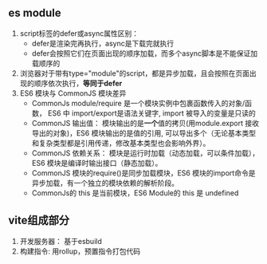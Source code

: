 ## es module
1. script标签的defer或async属性区别：
   * defer是渲染完再执行，async是下载完就执行
   * defer会按照它们在页面出现的顺序加载，而多个async脚本是不能保证加载顺序的
2. 浏览器对于带有type="module"的script，都是异步加载，且会按照在页面出现的顺序依次执行，**等同于defer**
3. ES6 模块与 CommonJS 模块差异
   * CommonJs module/require 是一个模块实例中包裹函数传入的对象/函数， ES6 中 import/export是语法关键字, import 被导入的变量是只读的
   * CommonJS 输出值： 模块输出的是**一个**值的拷贝(用module.export 接收导出的对象)，ES6 模块输出的是值的引用, 可以导出多个（无论基本类型和复杂类型都是引用传递，修改基本类型也会影响外界）。
   * CommonJS 依赖关系： 模块是运行时加载（动态加载，可以条件加载），ES6 模块是编译时输出接口（静态加载）。
   * CommonJS 模块的require()是同步加载模块，ES6 模块的import命令是异步加载，有一个独立的模块依赖的解析阶段。
   * CommonJs的 this 是当前模块，ES6 Module的 this 是 undefined
## vite组成部分
1. 开发服务器： 基于esbuild
2. 构建指令: 用rollup，预置指令打包代码
